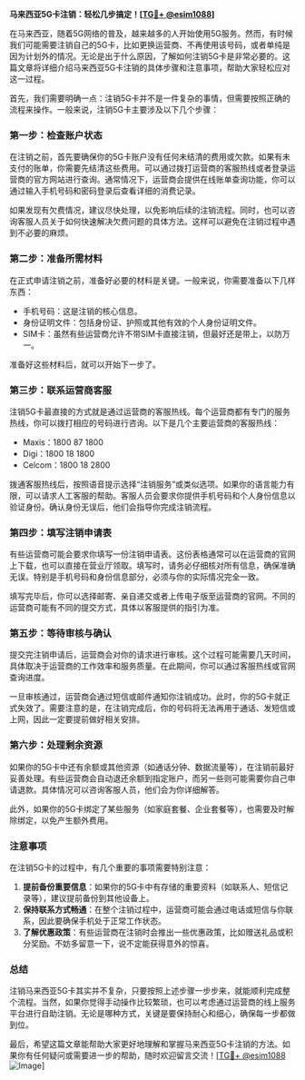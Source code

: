 **马来西亚5G卡注销：轻松几步搞定！[[TG💪+ @esim1088](https://t.me/s/esim1088)]**

在马来西亚，随着5G网络的普及，越来越多的人开始使用5G服务。然而，有时候我们可能需要注销自己的5G卡，比如更换运营商、不再使用该号码，或者单纯是因为计划外的情况。无论是出于什么原因，了解如何注销5G卡是非常必要的。这篇文章将详细介绍马来西亚5G卡注销的具体步骤和注意事项，帮助大家轻松应对这一过程。

首先，我们需要明确一点：注销5G卡并不是一件复杂的事情，但需要按照正确的流程来操作。一般来说，注销5G卡主要涉及以下几个步骤：

### **第一步：检查账户状态**
在注销之前，首先要确保你的5G卡账户没有任何未结清的费用或欠款。如果有未支付的账单，你需要先结清这些费用。可以通过拨打运营商的客服热线或者登录运营商的官方网站进行查询。通常情况下，运营商会提供在线账单查询功能，你可以通过输入手机号码和密码登录后查看详细的消费记录。

如果发现有欠费情况，建议尽快处理，以免影响后续的注销流程。同时，也可以咨询客服人员关于如何快速解决欠费问题的具体方法。这样可以避免在注销过程中遇到不必要的麻烦。

### **第二步：准备所需材料**
在正式申请注销之前，准备好必要的材料是关键。一般来说，你需要准备以下几样东西：
- 手机号码：这是注销的核心信息。
- 身份证明文件：包括身份证、护照或其他有效的个人身份证明文件。
- SIM卡：虽然有些运营商允许不带SIM卡直接注销，但最好还是带上，以防万一。

准备好这些材料后，就可以开始下一步了。

### **第三步：联系运营商客服**
注销5G卡最直接的方式就是通过运营商的客服热线。每个运营商都有专门的服务热线，你可以拨打相应的号码进行咨询。以下是几个主要运营商的客服热线：
- Maxis：1800 87 1800
- Digi：1800 18 1800
- Celcom：1800 18 2800

拨通客服热线后，按照语音提示选择“注销服务”或类似选项。如果你的语言能力有限，可以请求人工客服的帮助。客服人员会要求你提供手机号码和个人身份信息以验证身份。确认身份无误后，他们会指导你完成注销流程。

### **第四步：填写注销申请表**
有些运营商可能会要求你填写一份注销申请表。这份表格通常可以在运营商的官网上下载，也可以直接在营业厅领取。填写时，请务必仔细核对所有信息，确保准确无误。特别是手机号码和身份信息部分，必须与你的实际情况完全一致。

填写完毕后，你可以选择邮寄、亲自递交或者上传电子版至运营商的官网。不同的运营商可能有不同的提交方式，具体以客服提供的指引为准。

### **第五步：等待审核与确认**
提交完注销申请后，运营商会对你的请求进行审核。这个过程可能需要几天时间，具体取决于运营商的工作效率和服务质量。在此期间，你可以通过客服热线或官网查询进度。

一旦审核通过，运营商会通过短信或邮件通知你注销成功。此时，你的5G卡就正式失效了。需要注意的是，在注销完成后，你的号码将无法再用于通话、发短信或上网，因此一定要提前做好相关安排。

### **第六步：处理剩余资源**
如果你的5G卡中还有余额或其他资源（如通话分钟、数据流量等），在注销前最好妥善处理。有些运营商会自动退还余额到指定账户，而另一些则可能需要你自己申请退款。具体情况可以咨询客服人员，他们会为你详细解答。

此外，如果你的5G卡绑定了某些服务（如家庭套餐、企业套餐等），也需要及时解除绑定，以免产生额外费用。

### **注意事项**
在注销5G卡的过程中，有几个重要的事项需要特别注意：
1. **提前备份重要信息**：如果你的5G卡中有存储的重要资料（如联系人、短信记录等），建议提前备份到其他设备上。
2. **保持联系方式畅通**：在整个注销过程中，运营商可能会通过电话或短信与你联系，因此要确保手机处于正常工作状态。
3. **了解优惠政策**：有些运营商在注销时会推出一些优惠政策，比如赠送礼品或积分奖励。不妨多留意一下，说不定能获得意外的惊喜。

### **总结**
注销马来西亚5G卡其实并不复杂，只要按照上述步骤一步步来，就能顺利完成整个流程。当然，如果你觉得手动操作比较繁琐，也可以考虑通过运营商的线上服务平台进行自助注销。无论是哪种方式，关键是要保持耐心和细心，确保每一步都做到位。

最后，希望这篇文章能帮助大家更好地理解和掌握马来西亚5G卡注销的方法。如果你有任何疑问或需要进一步的帮助，随时欢迎留言交流！[[TG💪+ @esim1088](https://t.me/s/esim1088) ![Image](https://i.postimg.cc/4NQfJmqS/Snipaste-2025-05-13-00-14-12.png)]